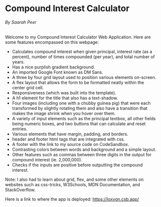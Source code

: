 # Compound Interest Calculator

###### By Saarah Peer

Welcome to my Compound Interest Calculator Web Application. Here are some features encompassed on this webpage:

- Calculates compound interest when given principal, interest rate (as a percent), number of times compounded (per year), and total number of years.
- Has a nice purplish gradient background.
- An imported Google Font known as DM Sans.
- A three by four grid layout used to position various elements on-screen.
- A flex layout that allows the form to be formatted neatly within the center grid cell.
- Responsiveness (which was built into the template).
- A h1 element for the title that also has a text-shadow.
- Four images (including one with a chubby guinea pig) that were each transformed by slightly rotating them and also have a transition that makes the image shrink when you hover over them.
- A variety of input elements such as the principal textbox, all other fields being numeric boxes, and two buttons that can calculate and reset entries.
- Various elements that have margin, padding, and borders.
- header and footer html tags that are integrated with css.
- A footer with the link to my source code on CodeSandbox.
- Contrasting colors between words and background and a simple layout.
- Other features such as commas between three digits in the output for compound interest (ie. 2,000,000).
- Checks if the inputs are positive before outputting the compound interest.

Note: I also had to learn about grid, flex, and some other elements on websites such as css-tricks, W3Schools, MDN Documentation, and StackOverflow.

Here is a link to where the app is deployed: https://loxvgn.csb.app/
